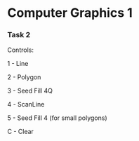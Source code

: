 # Computer Graphics 1
### Task 2

  Controls:

  1 - Line

  2 - Polygon
  
  3 - Seed Fill 4Q 
  
4 - ScanLine

5 - Seed Fill 4 (for small polygons)

C - Clear
